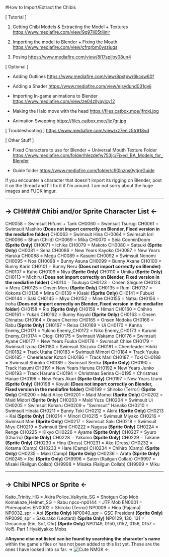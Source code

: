 #How to Import/Extract the Chibis

[ Tutorial ]
1. Getting Chibi Models & Extracting the Model + Textures
https://www.mediafire.com/view/9q97li05tiiinlr

2. Importing the model to Blender + Fixing the Mouth
https://www.mediafire.com/view/cfrqrbm0ysziuqs

3. Posing
https://www.mediafire.com/view/8i17spijby08un4

[ Optional ]
- Adding Outlines
https://www.mediafire.com/view/8pxtpwr6kcsw60f

- Adding a Shader
https://www.mediafire.com/view/ejsydund031gvij

- Importing In-game animations to Blender
https://www.mediafire.com/view/ze04zllyaylcy12

- Making the Halo move with the head
https://files.catbox.moe/jfrdxj.jpg

- Animation Swapping
https://files.catbox.moe/lje7gr.jpg

[ Troubleshooting ]
https://www.mediafire.com/view/xz7eniz5tr918vd

[ Other Stuff ]
- Fixed Characters to use for Blender + Universal Mouth Texture Folder
https://www.mediafire.com/folder/hlezdefw753jc/Fixed_BA_Models_for_Blender

- Guide folder
https://www.mediafire.com/folder/c90lnzns0ytjg/Guide

If you encounter a character that doesn't import its rigging on Blender, post it on the thread and I'll fix it if I'm around. I am not sorry about the huge images and FUCK imgur.
***
## -> CH#### Chibi and/or Sprite Character List <-
CH0058 = Swimsuit Hifumi + Tank
CH0060 = Swimsuit Tsurugi
CH0061 = Swimsuit Mashiro **(Does not import correctly on Blender, Fixed version in the mediafire folder)**
CH0063 = Swimsuit Hina
CH0064 = Swimsuit Iori
CH0066 = Shun (Child)
CH0069 = Mika
CH0070 = Seia CoominDoom **(Sprite Only)**
CH0071 = Ichika
CH0079 = Makoto
CH0080 = Satsuki **(Sprite Only)**
CH0081 = Sena
CH0086 = New Years Kayoko
CH0087 = New Years Haruka
CH0088 = Megu
CH0089 = Kasumi
CH0092 = Swimsuit Nonomi
CH0095 = Noa
CH0098 = Bunny Asuna
CH0099 = Bunny Akane
CH0100 = Bunny Karin
CH0101 = Bunny Neru **(Does not import correctly on Blender)**
CH0107 = Kaho
CH0109 = Niya **(Sprite Only)**
CH0110 = Umika **(Sprite Only)**
CH0113 = Michiru **(Does not import correctly on Blender, Fixed version in the mediafire folder)**
CH0114 = Tsukuyo
CH0123 = Onsen Shigure
CH0124 = Meru
CH0125 = Onsen Meru **(Sprite Only)**
CH0135 = Rumi
CH0137 = Kokona
CH0138 = Mina
CH0139 = Kisaki **(Sprite Only)**
CH0141 = Fubuki
CH0144 = Saki
CH0145 = Miyu
CH0152 = Mine
CH0155 = Natsu
CH0156 = Iroha **(Does not import correctly on Blender, Fixed version in the mediafire folder)**
CH0158 = Rio **(Sprite Only)**
CH0159 = Himari
CH0160 = Chihiro
CH0161 = Yukari
CH0162 = Bunny Koyuki **(Sprite Only)**
CH0163 = Onsen Chinatsu
CH0164 = Onsen Cherino
CH0165 = Onsen Nodoka
CH0166 = Rabu **(Sprite Only)**
CH0167 = Reisa
CH0169 = Ui
CH0170 = Kanna
Enemy_CH0171 = Yukino
Enemy_CH0172 = Niko
Enemy_CH0173 = Kurumi
Enemy_CH0174 = Otogi
CH0175 = Swimsuit Wakamo
CH0176 = Swimsuit Ayane
CH0177 = New Years Fuuka
CH0178 = Swimsuit Chise
CH0179 = Swimsuit Izuna
CH0180 = Swimsuit Shizuko
CH0181 = Cheerleader Hibiki
CH0182 = Track Utaha
CH0183 = Swimsuit Mimori
CH0184 = Track Yuuka
CH0185 = Cheerleader Kotori
CH0186 = Track Mari
CH0187 = Toki
CH0188 = Swimsuit Shiroko
CH0189 = Swimsuit Serika **(Sprite Only)**
CH0190 = Track Hasumi
CH0191 = New Years Haruna
CH0192 = New Years Junko
CH0193 = Track Haruna
CH0194 = Christmas Serina
CH0195 = Christmas Hanae
CH0196 = New Years Akari **(Sprite Only)**
CH0197 = New Years Izumi **(Sprite Only)**
CH0198 = Koyuki **(Does not import correctly on Blender, Fixed version in the mediafire folder)**
CH0199 = Shiroko (Terror) **(Sprite Only)**
CH0200 = Maid Alice
CH0201 = Maid Momoi **(Sprite Only)**
CH0202 = Maid Midori **(Sprite Only)**
CH0203 = Maid Yuzu
CH0204 = Swimsuit Ui
CH0205 = Swimsuit Koharu
CH0209 = "Swimsuit" Hanako
CH0210 = Swimsuit Hinata
CH0211 = Bunny Toki
CH0212 = Akira **(Sprite Only)**
CH0213 = Kai **(Sprite Only)**
CH0214 = Minori
CH0215 = Swimsuit Miyako
CH0216 = Swimsuit Moe **(Sprite Only)**
CH0217 = Swimsuit Saki
CH0218 = Swimsuit Miyu
CH0219 = Swimsuit Eimi
CH0222 = Nagusa **(Sprite Only)**
CH0224 = Renge
CH0225 = Kikyo
CH0226 = Ayame  **(Sprite Only)**
CH0227 = Syuro (Churro) **(Sprite Only)**
CH0228 = Yakumo **(Sprite Only)**
CH0229 = Takane **(Sprite Only)**
CH0230 = Hina (Dress)
CH0231 = Ako (Dress)
CH0232 = Kotama (Camp)
CH0233 = Hare (Camp)
CH0234 = Chihiro (Camp) **(Sprite Only)**
CH0235 = Maki (Camp) **(Sprite Only)**
CH0236 = Arata **(Sprite Only)**
CH0245 = Rei **(Sprite Only)**
CH9996 = Saten (Railgun Collab)
CH9997 = Misaki (Railgun Collab)
CH9998 = Misaka (Railgun Collab)
CH9999 = Miku
***
## -> Chibi NPCS or Sprite <-
Kaito_Trinity_HG = Akira
Police_Valkyrie_SG = Shotgun Cop Mob
Komakaze_Helmet_SG = Rabu
npcs-np0144 = JTF Mob
EN0001 = Phrenapates
EN0002 = Shiroko (Terror)
NP0009 = Hina (Pajama)
NP0032_spr = Aoi **(Sprite Only)**
NP0040_spr = GSC President **(Sprite Only)**
NP0090_spr = Sakurako (Leotard) **(Sprite Only)**
NP0129, 130, 131 = Decacnuy (Ein, Sof, Ohr) **(Sprite Only)**
NP0149, 0150, 0152, 0156, 0157 = Vol5. Part 1 Hyakiyakko Mobs


#**Anyone else not listed can be found by searching the character's name** within the game's files or has not been added to this list yet. These are the ones I have looked into so far.
-> ![Cute NMGK](https://files.catbox.moe/8gndgg.png) <-